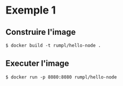 # Exemple 1

## Construire l'image

```
$ docker build -t rumpl/hello-node .
```

## Executer l'image

```
$ docker run -p 8080:8080 rumpl/hello-node
```
